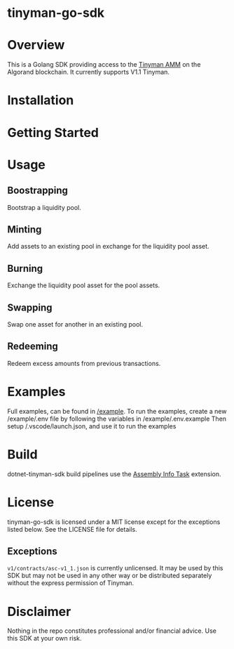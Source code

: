 # tinyman-go-sdk

# Overview
This is a Golang SDK providing access to the [Tinyman AMM](https://docs.tinyman.org/) on the Algorand blockchain. It currently supports V1.1 Tinyman.

# Installation

# Getting Started

# Usage

## Boostrapping
Bootstrap a liquidity pool.

## Minting
Add assets to an existing pool in exchange for the liquidity pool asset.

## Burning
Exchange the liquidity pool asset for the pool assets.

## Swapping
Swap one asset for another in an existing pool.

## Redeeming
Redeem excess amounts from previous transactions.

# Examples
Full examples, can be found in [/example](/example).
To run the examples, create a new /example/.env file by following the variables in /example/.env.example
Then setup /.vscode/launch.json, and use it to run the examples

# Build
dotnet-tinyman-sdk build pipelines use the [Assembly Info Task](https://github.com/BMuuN/vsts-assemblyinfo-task) extension.

# License
tinyman-go-sdk is licensed under a MIT license except for the exceptions listed below. See the LICENSE file for details.

## Exceptions
`v1/contracts/asc-v1_1.json` is currently unlicensed. It may be used by this SDK but may not be used in any other way or be distributed separately without the express permission of Tinyman.

# Disclaimer
Nothing in the repo constitutes professional and/or financial advice. Use this SDK at your own risk.
